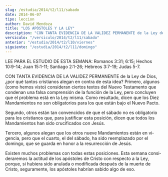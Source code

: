 ```yaml
---
slug: /estudia/2014/t2/l11/sabado
date: 2014-06-07
tipo: leccion
author: David Mendoza
title: "LOS APÓSTOLES Y LA LEY"
description: "CON TANTA EVIDENCIA DE LA VALIDEZ PERMANENTE de la Ley de Dios, ¿por qué tantos cristianos alegan en contra de esta idea? Primero, algunos (como hemos visto) consideran ciertos textos del Nuevo Testamento que condenan una falsa comprensión de la función de la Ley, pero concluyen que el problema está en la Ley misma..."
versiculo: "/versiculo/2014/t2/l11/sabado"
anterior: "/estudia/2014/t2/l10/viernes"
siguiente: "/estudia/2014/t2/l11/domingo"
---
```


LEE PARA EL ESTUDIO DE ESTA SEMANA: Romanos 3:31; 6:15; Hechos 10:9-14; Juan 15:1-11; Santiago 2:1-26; Hebreos 3:7-19; Judas 5-7.

CON TANTA EVIDENCIA DE LA VALIDEZ PERMANENTE de la Ley de Dios, ¿por qué tantos cristianos alegan en contra de esta idea? Primero, algunos (como hemos visto) consideran ciertos textos del Nuevo Testamento que condenan una falsa comprensión de la función de la Ley, pero concluyen que el problema está en la Ley misma. Como resultado, dicen que los Diez Mandamientos no son obligatorios para los que están bajo el Nuevo Pacto.

Segundo, otros están tan convencidos de que el sábado no es obligatorio para los cristianos que, para justificar esta posición, dicen que todos los Man­damientos han sido crucificados con Jesús.

Tercero, algunos alegan que los otros nueve Mandamientos están en vi­gencia, pero que el cuarto, el del sábado, ha sido reemplazado por el domingo, que se guarda en honor a la resurrección de Jesús.

Existen muchos problemas con todas estas posiciones. Esta semana consi­deraremos la actitud de los apóstoles de Cristo con respecto a la Ley, porque, si hubiera sido anulada o modificada después de la muerte de Cristo, segura­mente, los apóstoles habrían sabido algo de eso.
